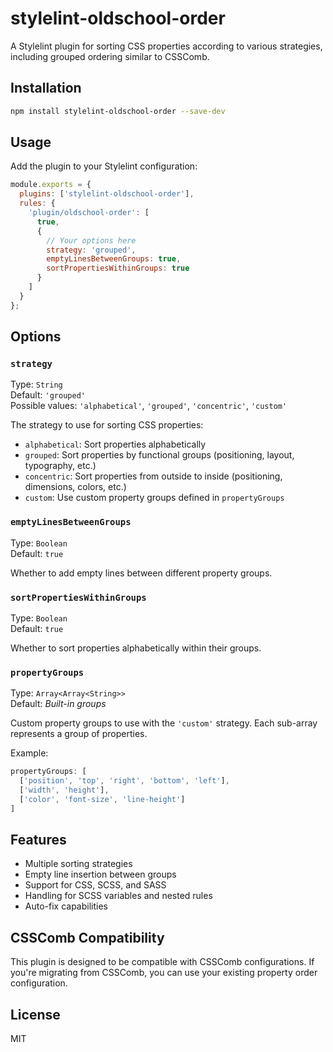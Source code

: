 # stylelint-oldschool-order

A Stylelint plugin for sorting CSS properties according to various strategies, including grouped ordering similar to CSSComb.

## Installation

```bash
npm install stylelint-oldschool-order --save-dev
```

## Usage

Add the plugin to your Stylelint configuration:

```js
module.exports = {
  plugins: ['stylelint-oldschool-order'],
  rules: {
    'plugin/oldschool-order': [
      true,
      {
        // Your options here
        strategy: 'grouped',
        emptyLinesBetweenGroups: true,
        sortPropertiesWithinGroups: true
      }
    ]
  }
};
```

## Options

### `strategy`

Type: `String`  
Default: `'grouped'`  
Possible values: `'alphabetical'`, `'grouped'`, `'concentric'`, `'custom'`

The strategy to use for sorting CSS properties:

- `alphabetical`: Sort properties alphabetically
- `grouped`: Sort properties by functional groups (positioning, layout, typography, etc.)
- `concentric`: Sort properties from outside to inside (positioning, dimensions, colors, etc.)
- `custom`: Use custom property groups defined in `propertyGroups`

### `emptyLinesBetweenGroups`

Type: `Boolean`  
Default: `true`

Whether to add empty lines between different property groups.

### `sortPropertiesWithinGroups`

Type: `Boolean`  
Default: `true`

Whether to sort properties alphabetically within their groups.

### `propertyGroups`

Type: `Array<Array<String>>`  
Default: *Built-in groups*

Custom property groups to use with the `'custom'` strategy. Each sub-array represents a group of properties.

Example:

```js
propertyGroups: [
  ['position', 'top', 'right', 'bottom', 'left'],
  ['width', 'height'],
  ['color', 'font-size', 'line-height']
]
```

## Features

- Multiple sorting strategies
- Empty line insertion between groups
- Support for CSS, SCSS, and SASS
- Handling for SCSS variables and nested rules
- Auto-fix capabilities

## CSSComb Compatibility

This plugin is designed to be compatible with CSSComb configurations. If you're migrating from CSSComb, you can use your existing property order configuration.

## License

MIT
